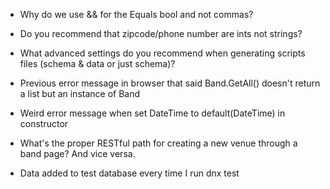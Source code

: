 * Why do we use && for the Equals bool and not commas?
* Do you recommend that zipcode/phone number are ints not strings?
* What advanced settings do you recommend when generating scripts files (schema & data or just schema)?
* Previous error message in browser that said Band.GetAll() doesn't return a list but an instance of Band
* Weird error message when set DateTime to default(DateTime) in constructor
* What's the proper RESTful path for creating a new venue through a band page? And vice versa.

* Data added to test database every time I run dnx test
